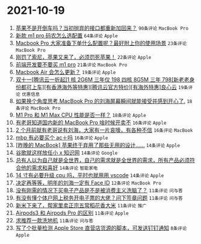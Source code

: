 # 2021-10-19

1. [苹果不是开倒车吗？当初抛弃的接口都重新加回来？](https://www.v2ex.com/t/808718) `90条评论` `MacBook Pro`
1. [新款 m1 pro 码农怎么选配置](https://www.v2ex.com/t/808752) `64条评论` `Apple`
1. [Macbook Pro 大家准备下单什么配置呢？最好附上你的使用场景](https://www.v2ex.com/t/808777) `23条评论` `MacBook Pro`
1. [刚罚了索尼，苹果又来了，必须罚死苹果！](https://www.v2ex.com/t/808811) `22条评论` `Apple`
1. [前端开发要不要买 m1 pro](https://www.v2ex.com/t/808758) `21条评论` `MacBook Pro`
1. [Macbook Air 会怎么更新？](https://www.v2ex.com/t/808730) `19条评论` `Apple`
1. [双十一[腾讯云一折起]1 核 2G6M 三年仅 198 四核 8G5M 三年 798[新老老身份都可上车][有香港海外等特惠][腾讯云官方特价][有海外特惠]良心云](https://www.v2ex.com/t/808717) `19条评论` `优惠信息`
1. [如果换个角度思考,MacBook Pro 的刘海屏幕瞬间就能接受并感到开心了.](https://www.v2ex.com/t/808793) `18条评论` `MacBook Pro`
1. [M1 Pro 和 M1 Max CPU 性能是否一样？](https://www.v2ex.com/t/808764) `18条评论` `Apple`
1. [有老哥知道国内新的 MacBook Pro 啥时候开卖不](https://www.v2ex.com/t/808731) `16条评论` `Apple`
1. [2 个月前就有老哥说有刘海，大家有一片哀嚎，有各种不信](https://www.v2ex.com/t/808716) `16条评论` `MacBook`
1. [mbp 有必要买个 ac＋吗](https://www.v2ex.com/t/808714) `16条评论` `Apple`
1. [[昨晚的 MacBook] 苹果终于弃用了那些无用的设计......](https://www.v2ex.com/t/808815) `14条评论` `Apple`
1. [谷歌就这样放任小 x 知识网](https://www.v2ex.com/t/808755) `14条评论` `Google`
1. [总有人以为自己就是全世界，自己的需求就是全世界的需求，所有产品必须符合他的需求和喜好](https://www.v2ex.com/t/808751) `14条评论` `智能家电`
1. [14 寸有必要升级 cpu 吗，平时也就用用 vscode](https://www.v2ex.com/t/808734) `14条评论` `Apple`
1. [决定再等等，明年的刘海一定有 Face ID](https://www.v2ex.com/t/808737) `12条评论` `MacBook Pro`
1. [没有刚需的情况下买电子产品是不是被消费主义洗脑了？](https://www.v2ex.com/t/808809) `11条评论` `问与答`
1. [有没有懂个体户网上税务开电子票的大佬？问下签章问题](https://www.v2ex.com/t/808803) `11条评论` `问与答`
1. [新米下来了，帮家里卖正宗五常稻花香大米](https://www.v2ex.com/t/808759) `11条评论` `推广`
1. [Airpods3 和 Airpods Pro 的区别](https://www.v2ex.com/t/808743) `11条评论` `Apple`
1. [求推荐一款洗地机](https://www.v2ex.com/t/808742) `11条评论` `问与答`
1. [写了个批量检测 Apple Store 直营店货源的脚本，可发送钉钉通知](https://www.v2ex.com/t/808806) `8条评论` `Apple`
